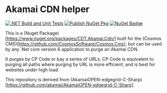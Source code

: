 # Akamai CDN helper

[![.NET Build and Unit Tests](https://github.com/CosmosSoftware/Cosmos.Akamai/actions/workflows/dotnet.yml/badge.svg)](https://github.com/CosmosSoftware/Cosmos.Akamai/actions/workflows/dotnet.yml) [![Publish NuGet Pkg](https://github.com/CosmosSoftware/Cosmos.Akamai/actions/workflows/main.yml/badge.svg)](https://github.com/CosmosSoftware/Cosmos.Akamai/actions/workflows/main.yml)
[![NuGet Badge](https://buildstats.info/nuget/CDT.Akamai.Cdn)](https://www.nuget.org/packages/CDT.Akamai.Cdn/)

This is a (Nuget Package)[https://www.nuget.org/packages/CDT.Akamai.Cdn/] built for the (Cosmos CMS)[https://github.com/CosmosSoftware/Cosmos.Cms], but can be used by any .Net core version 6 application to purge an Akamai CDN.

It purges by CP Code or bay a series of URLs.  CP Code is equivalent to purging all paths where purging by URL is more efficient, and is best for websites under high load.

This repository is derived from (AkamaiOPEN-edgegrid-C-Sharp)[https://github.com/akamai/AkamaiOPEN-edgegrid-C-Sharp].
